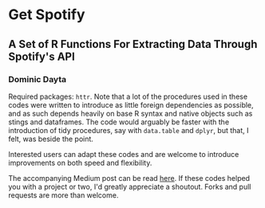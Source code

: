 # Get Spotify
## A Set of R Functions For Extracting Data Through Spotify's API

### Dominic Dayta

Required packages: `httr`. Note that a lot of the procedures used in these codes were written to introduce as little foreign dependencies as possible, and as such depends heavily on base R syntax and native objects such as stings and dataframes. The code would arguably be faster with the introduction of tidy procedures, say with `data.table` and `dplyr`, but that, I felt, was beside the point.

Interested users can adapt these codes and are welcome to introduce improvements on both speed and flexibility.

The accompanying Medium post can be read [here](https://medium.com/@stochasticism/accessing-spotifys-api-using-r-1a8eef0507c). If these codes helped you with a project or two, I'd greatly appreciate a shoutout. Forks and pull requests are more than welcome.
